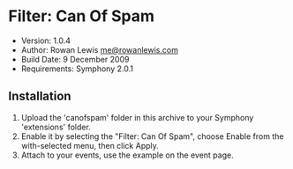 # Filter: Can Of Spam

* Version: 1.0.4
* Author: Rowan Lewis <me@rowanlewis.com>
* Build Date: 9 December 2009
* Requirements: Symphony 2.0.1


## Installation

1.	Upload the 'canofspam' folder in this archive to your Symphony 'extensions' folder.
2.	Enable it by selecting the "Filter: Can Of Spam", choose Enable from the with-selected menu, then click Apply.
3.	Attach to your events, use the example on the event page.